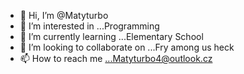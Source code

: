 - 👋 Hi, I’m @Matyturbo
- 👀 I’m interested in ...Programming
- 🌱 I’m currently learning ...Elementary School
- 💞️ I’m looking to collaborate on ...Fry among us heck
- 📫 How to reach me ...Matyturbo4@outlook.cz

<!---
Matyturbo/Matyturbo is a ✨ special ✨ repository because its `README.md` (this file) appears on your GitHub profile.
You can click the Preview link to take a look at your changes.
--->
